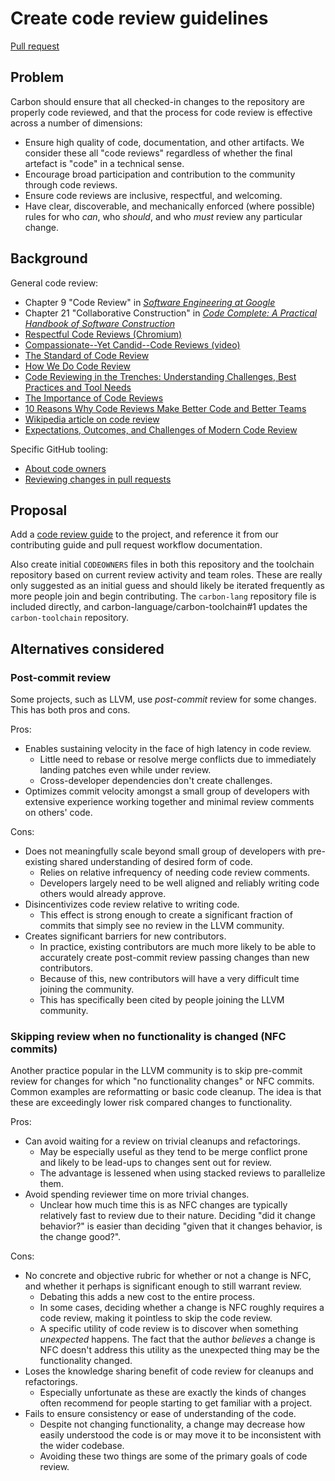 # Create code review guidelines

<!--
Part of the Carbon Language project, under the Apache License v2.0 with LLVM
Exceptions. See /LICENSE for license information.
SPDX-License-Identifier: Apache-2.0 WITH LLVM-exception
-->

[Pull request](https://github.com/carbon-language/carbon-lang/pull/42)

## Problem

Carbon should ensure that all checked-in changes to the repository are properly
code reviewed, and that the process for code review is effective across a number
of dimensions:

- Ensure high quality of code, documentation, and other artifacts. We consider
  these all "code reviews" regardless of whether the final artefact is "code" in
  a technical sense.
- Encourage broad participation and contribution to the community through code
  reviews.
- Ensure code reviews are inclusive, respectful, and welcoming.
- Have clear, discoverable, and mechanically enforced (where possible) rules for
  who _can_, who _should_, and who _must_ review any particular change.

## Background

General code review:

- Chapter 9 "Code Review" in
  _[Software Engineering at Google](https://www.amazon.com/Software-Engineering-Google-Lessons-Programming/dp/1492082791)_
- Chapter 21 "Collaborative Construction" in
  _[Code Complete: A Practical Handbook of Software Construction](https://www.amazon.com/Code-Complete-Practical-Handbook-Construction/dp/0735619670/)_
- [Respectful Code Reviews (Chromium)](https://chromium.googlesource.com/chromium/src/+/master/docs/cr_respect.md)
- [Compassionate--Yet Candid--Code Reviews (video)](https://youtu.be/Ea8EiIPZvh0)
- [The Standard of Code Review](https://google.github.io/eng-practices/review/reviewer/standard.html)
- [How We Do Code Review](https://devblogs.microsoft.com/appcenter/how-the-visual-studio-mobile-center-team-does-code-review/)
- [Code Reviewing in the Trenches: Understanding Challenges, Best Practices and Tool Needs](https://www.microsoft.com/en-us/research/wp-content/uploads/2016/05/MS-Code-Review-Tech-Report-MSR-TR-2016-27.pdf)
- [The Importance of Code Reviews](https://www.sitepoint.com/the-importance-of-code-reviews/)
- [10 Reasons Why Code Reviews Make Better Code and Better Teams](https://simpleprogrammer.com/why-code-reviews-make-better-code-teams/)
- [Wikipedia article on code review](https://en.wikipedia.org/wiki/Code_review)
- [Expectations, Outcomes, and Challenges of Modern Code Review](https://sback.it/publications/icse2013.pdf)

Specific GitHub tooling:

- [About code owners](https://help.github.com/en/github/creating-cloning-and-archiving-repositories/about-code-owners)
- [Reviewing changes in pull requests](https://help.github.com/en/github/collaborating-with-issues-and-pull-requests/reviewing-changes-in-pull-requests)

## Proposal

Add a [code review guide](/docs/project/code_review.md) to the project, and
reference it from our contributing guide and pull request workflow
documentation.

Also create initial `CODEOWNERS` files in both this repository and the toolchain
repository based on current review activity and team roles. These are really
only suggested as an initial guess and should likely be iterated frequently as
more people join and begin contributing. The `carbon-lang` repository file is
included directly, and carbon-language/carbon-toolchain#1 updates the
`carbon-toolchain` repository.

## Alternatives considered

### Post-commit review

Some projects, such as LLVM, use _post-commit_ review for some changes. This has
both pros and cons.

Pros:

- Enables sustaining velocity in the face of high latency in code review.
  - Little need to rebase or resolve merge conflicts due to immediately landing
    patches even while under review.
  - Cross-developer dependencies don't create challenges.
- Optimizes commit velocity amongst a small group of developers with extensive
  experience working together and minimal review comments on others' code.

Cons:

- Does not meaningfully scale beyond small group of developers with pre-existing
  shared understanding of desired form of code.
  - Relies on relative infrequency of needing code review comments.
  - Developers largely need to be well aligned and reliably writing code others
    would already approve.
- Disincentivizes code review relative to writing code.
  - This effect is strong enough to create a significant fraction of commits
    that simply see no review in the LLVM community.
- Creates significant barriers for new contributors.
  - In practice, existing contributors are much more likely to be able to
    accurately create post-commit review passing changes than new contributors.
  - Because of this, new contributors will have a very difficult time joining
    the community.
  - This has specifically been cited by people joining the LLVM community.

### Skipping review when no functionality is changed (NFC commits)

Another practice popular in the LLVM community is to skip pre-commit review for
changes for which "no functionality changes" or NFC commits. Common examples are
reformatting or basic code cleanup. The idea is that these are exceedingly lower
risk compared changes to functionality.

Pros:

- Can avoid waiting for a review on trivial cleanups and refactorings.
  - May be especially useful as they tend to be merge conflict prone and likely
    to be lead-ups to changes sent out for review.
  - The advantage is lessened when using stacked reviews to parallelize them.
- Avoid spending reviewer time on more trivial changes.
  - Unclear how much time this is as NFC changes are typically relatively fast
    to review due to their nature. Deciding "did it change behavior?" is easier
    than deciding "given that it changes behavior, is the change good?".

Cons:

- No concrete and objective rubric for whether or not a change is NFC, and
  whether it perhaps is significant enough to still warrant review.
  - Debating this adds a new cost to the entire process.
  - In some cases, deciding whether a change is NFC roughly requires a code
    review, making it pointless to skip the code review.
  - A specific utility of code review is to discover when something _unexpected_
    happens. The fact that the author _believes_ a change is NFC doesn't address
    this utility as the unexpected thing may be the functionality changed.
- Loses the knowledge sharing benefit of code review for cleanups and
  refactorings.
  - Especially unfortunate as these are exactly the kinds of changes often
    recommend for people starting to get familiar with a project.
- Fails to ensure consistency or ease of understanding of the code.
  - Despite not changing functionality, a change may decrease how easily
    understood the code is or may move it to be inconsistent with the wider
    codebase.
  - Avoiding these two things are some of the primary goals of code review.
